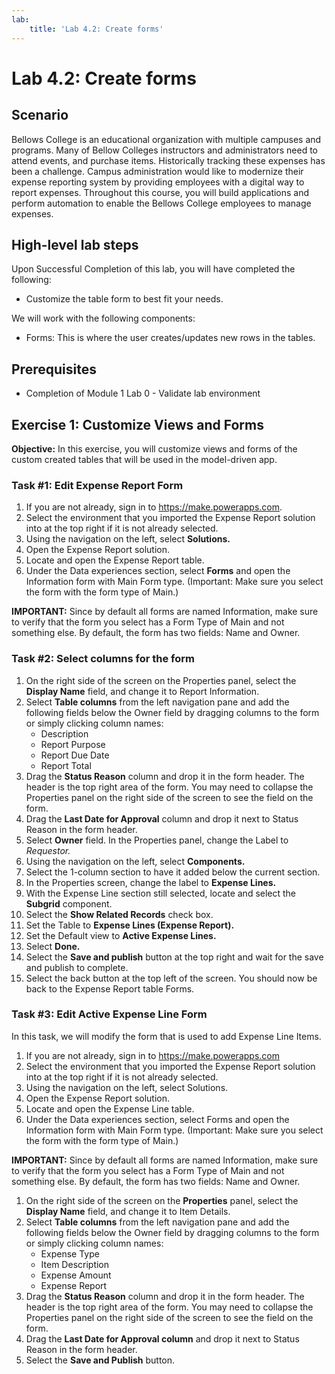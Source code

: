 ```yaml
---
lab:
    title: 'Lab 4.2: Create forms'
---
```


# Lab 4.2: Create forms

## Scenario
Bellows College is an educational organization with multiple campuses and programs. Many of Bellow Colleges instructors and administrators need to attend events, and purchase items. Historically tracking these expenses has been a challenge.
Campus administration would like to modernize their expense reporting system by providing employees with a digital way to report expenses.
Throughout this course, you will build applications and perform automation to enable the Bellows College employees to manage expenses.

## High-level lab steps
Upon Successful Completion of this lab, you will have completed the following:
- Customize the table form to best fit your needs.

We will work with the following components:
- Forms: This is where the user creates/updates new rows in the tables.

## Prerequisites
- Completion of Module 1 Lab 0 - Validate lab environment

## Exercise 1: Customize Views and Forms
**Objective:** In this exercise, you will customize views and forms of the custom created tables that will be used in the model-driven app.

### Task #1: Edit Expense Report Form
1. If you are not already, sign in to https://make.powerapps.com.
2. Select the environment that you imported the Expense Report solution into at the top right if it is not already selected.
3. Using the navigation on the left, select **Solutions.**
4. Open the Expense Report solution.
5. Locate and open the Expense Report table.
6. Under the Data experiences section, select **Forms** and open the Information form with Main Form type. (Important: Make sure you select the form with the form type of Main.)

**IMPORTANT:** Since by default all forms are named Information, make sure to verify that the form you select has a Form Type of Main and not something else. By default, the form has two fields: Name and Owner.

### Task #2: Select columns for the form
1. On the right side of the screen on the Properties panel, select the **Display Name** field, and change it to Report Information.
2. Select **Table columns** from the left navigation pane and add the following fields below the Owner field by dragging columns to the form or simply clicking column names:
    - Description
    - Report Purpose
    - Report Due Date
    - Report Total
3. Drag the **Status Reason** column and drop it in the form header. The header is the top right area of the form. You may need to collapse the Properties panel on the right side of the screen to see the field on the form.
4. Drag the **Last Date for Approval** column and drop it next to Status Reason in the form header.
5. Select **Owner** field. In the Properties panel, change the Label to *Requestor.*
6. Using the navigation on the left, select **Components.**
7. Select the 1-column section to have it added below the current section.
8. In the Properties screen, change the label to **Expense Lines.**
9. With the Expense Line section still selected, locate and select the **Subgrid** component.
10. Select the **Show Related Records** check box.
11. Set the Table to **Expense Lines (Expense Report).**
12. Set the Default view to **Active Expense Lines.**
13. Select **Done.**
14. Select the **Save and publish** button at the top right and wait for the save and publish to complete.
15. Select the back button at the top left of the screen. You should now be back to the Expense Report table Forms.

### Task #3: Edit Active Expense Line Form
In this task, we will modify the form that is used to add Expense Line Items.

1. If you are not already, sign in to https://make.powerapps.com
2. Select the environment that you imported the Expense Report solution into at the top right if it is not already selected.
3. Using the navigation on the left, select Solutions.
4. Open the Expense Report solution.
5. Locate and open the Expense Line table.
6. Under the Data experiences section, select Forms and open the Information form with Main Form type. (Important: Make sure you select the form with the form type of Main.)

**IMPORTANT:** Since by default all forms are named Information, make sure to verify that the form you select has a Form Type of Main and not something else. By default, the form has two fields: Name and Owner.

1. On the right side of the screen on the **Properties** panel, select the **Display Name** field, and change it to Item Details.
2. Select **Table columns** from the left navigation pane and add the following fields below the Owner field by dragging columns to the form or simply clicking column names:
    - Expense Type
    - Item Description
    - Expense Amount
    - Expense Report
3. Drag the **Status Reason** column and drop it in the form header. The header is the top right area of the form. You may need to collapse the Properties panel on the right side of the screen to see the field on the form.
4. Drag the **Last Date for Approval column** and drop it next to Status Reason in the form header.
5. Select the **Save and Publish** button.
